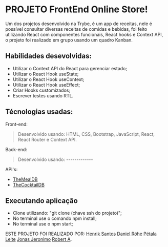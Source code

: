 # PROJETO FrontEnd Online Store!
Um dos projetos desenvolvido na Trybe, é um app de receitas, nele é possível consultar diversas receitas de comidas e bebidas, foi feito utilizando React com componentes funcionais, React hooks e Context API, o projeto foi realizado em grupo usando um quadro Kanban.

## Habilidades desevolvidas:
- Utilizar o Context API do React para gerenciar estado;
- Utilizar o React Hook useState;
- Utilizar o React Hook useContext;
- Utilizar o React Hook useEffect;
- Criar Hooks customizados;
- Escrever testes usando RTL.

## Técnologias usadas:

Front-end:
> Desenvolvido usando: HTML, CSS, Bootstrap, JavaScript, React, React Router e Context API.

Back-end:
> Desenvolvido usando: -------------

API's:
- [TheMealDB](https://www.themealdb.com/api.php)
- [TheCocktailDB](https://www.thecocktaildb.com/)

## Executando aplicação
- Clone utilizando: "git clone (chave ssh do projeto)";
- No terminal use o comando npm install;
- No terminal use o npm start;

ESTE PROJETO FOI REALIZADO POR:
[Henrik Santos](https://www.linkedin.com/in/henrik-santos-dev/)
[Daniel Röhe]()
[Pétala Leite](https://www.linkedin.com/in/petala-leite/)
[Jonas Jeronimo](https://www.linkedin.com/in/jonasjeronimo/)
[Robert A](https://www.linkedin.com/in/robert-amorim/).